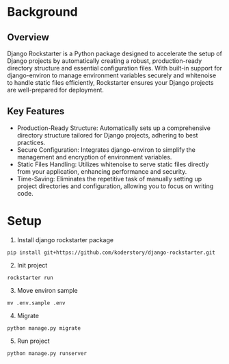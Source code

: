 # Background
## Overview
Django Rockstarter is a Python package designed to accelerate the setup of Django projects by automatically creating a robust, production-ready directory structure and essential configuration files. With built-in support for django-environ to manage environment variables securely and whitenoise to handle static files efficiently, Rockstarter ensures your Django projects are well-prepared for deployment.

## Key Features
- Production-Ready Structure: Automatically sets up a comprehensive directory structure tailored for Django projects, adhering to best practices.
- Secure Configuration: Integrates django-environ to simplify the management and encryption of environment variables.
- Static Files Handling: Utilizes whitenoise to serve static files directly from your application, enhancing performance and security.
- Time-Saving: Eliminates the repetitive task of manually setting up project directories and configuration, allowing you to focus on writing code.


# Setup

1. Install django rockstarter package

```
pip install git+https://github.com/koderstory/django-rockstarter.git
```

2. Init project
```
rockstarter run
```

3. Move environ sample

```
mv .env.sample .env
```

4. Migrate
```
python manage.py migrate
```

5. Run project
```
python manage.py runserver
```
